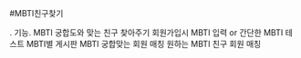 #MBTI친구찾기 


.
기능.
MBTI 궁합도와 맞는 친구 찾아주기
회원가입시 MBTI 입력 or 간단한 MBTI 테스트
MBTI별 게시판
MBTI 궁합맞는 회원 매칭
원하는 MBTI 친구 회원 매칭
